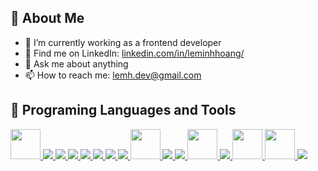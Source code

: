 ## 👋 About Me

- 🔭 I’m currently working as a frontend developer
- 💼 Find me on LinkedIn: [linkedin.com/in/leminhhoang/](https://www.linkedin.com/in/leminhhoang/)
- 💬 Ask me about anything
- 📫 How to reach me: lemh.dev@gmail.com

## 🔨 Programing Languages and Tools

<p align="left"> 
    <a href="https://nextjs.org/" target="_blank"> <img style="height: 48px" src="https://img.icons8.com/?size=100&id=yUdJlcKanVbh&format=png&color=000000)"/> </a> 
    <a href="https://reactjs.org/" target="_blank"> <img src="https://img.icons8.com/color/48/000000/react-native.png"/> </a>
    <a href="https://redux.js.org/" target="_blank"> <img src="https://img.icons8.com/color/48/undefined/redux.png"/>
    <a href="https://v3.vuejs.org/" target="_blank"> <img src="https://img.icons8.com/color/48/000000/vue-js.png"/> </a> 
    <a href="https://www.typescriptlang.org/" target="_blank"> <img src="https://img.icons8.com/color/50/000000/typescript.png"/> </a> 
    <a href="https://developer.mozilla.org/en-US/docs/Web/JavaScript" target="_blank"> <img src="https://img.icons8.com/color/48/000000/javascript.png"/> </a> 
    <a href="https://www.w3.org/html/" target="_blank"> <img src="https://img.icons8.com/color/48/000000/html-5.png"/> </a> 
    <a href="https://www.w3schools.com/css/" target="_blank"> <img src="https://img.icons8.com/color/48/000000/css3.png"/> </a>
    <a href="https://tailwindcss.com/" target="_blank"> <img style="height: 48px" src="https://res.cloudinary.com/practicaldev/image/fetch/s--762O-5e0--/c_limit%2Cf_auto%2Cfl_progressive%2Cq_auto%2Cw_880/https://dev-to-uploads.s3.amazonaws.com/i/qy0ctxjhdgvvj6e4ra10.png"/> </a>
    <a href="https://getbootstrap.com" target="_blank"> <img src="https://img.icons8.com/color/48/000000/bootstrap.png"/> </a>
    <a href="https://mui.com/" target="_blank"> <img src="https://img.icons8.com/color/48/undefined/material-ui.png"/>
    <a href="https://ant.design/" target="_blank"> <img style="height: 48px" src="https://gw.alipayobjects.com/zos/rmsportal/rlpTLlbMzTNYuZGGCVYM.png"/>   
    <a href="https://git-scm.com/" target="_blank"> <img src="https://img.icons8.com/color/48/undefined/git.png"/>
    <a href="https://www.postman.com/" target="_blank"> <img style="height: 48px" src="https://user-images.githubusercontent.com/7853266/44114706-9c72dd08-9fd1-11e8-8d9d-6d9d651c75ad.png"/>
    <a href="https://jestjs.io/" target="_blank"> <img style="height: 48px" src="https://cdn.freebiesupply.com/logos/large/2x/jest-logo-svg-vector.svg"/>
    <a href="https://firebase.google.com/" target="_blank"> <img src="https://img.icons8.com/color/48/000000/firebase.png"/> </a>   
</p>
